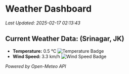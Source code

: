 
# Weather Dashboard

_Last Updated: 2025-02-17 02:13:43_

## Current Weather Data: (Srinagar, JK)
- **Temperature:** 0.5 °C ![Temperature Badge](https://img.shields.io/badge/Temperature-Low%20Temp-blue)
- **Wind Speed:** 3.3 km/h ![Wind Speed Badge](https://img.shields.io/badge/Wind%20Speed-Light%20Wind-blue)

*Powered by Open-Meteo API*

